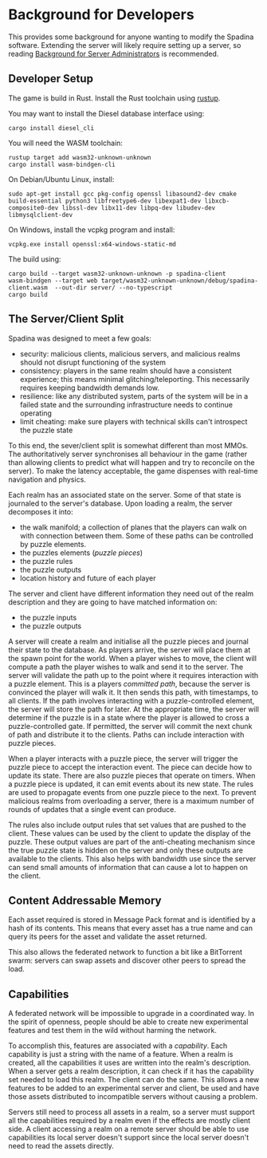 # Background for Developers
This provides some background for anyone wanting to modify the Spadina
software. Extending the server will likely require setting up a server, so
reading [Background for Server Administrators](background-admin.md) is
recommended.

## Developer Setup
The game is build in Rust. Install the Rust toolchain using
[rustup](https://rustup.rs/).

You may want to install the Diesel database interface using:

    cargo install diesel_cli

You will need the WASM toolchain:

    rustup target add wasm32-unknown-unknown
    cargo install wasm-bindgen-cli

On Debian/Ubuntu Linux, install:

    sudo apt-get install gcc pkg-config openssl libasound2-dev cmake build-essential python3 libfreetype6-dev libexpat1-dev libxcb-composite0-dev libssl-dev libx11-dev libpq-dev libudev-dev libmysqlclient-dev

On Windows, install the vcpkg program and install:

    vcpkg.exe install openssl:x64-windows-static-md

The build using:

    cargo build --target wasm32-unknown-unknown -p spadina-client
    wasm-bindgen --target web target/wasm32-unknown-unknown/debug/spadina-client.wasm  --out-dir server/ --no-typescript
    cargo build

## The Server/Client Split
Spadina was designed to meet a few goals:

- security: malicious clients, malicious servers, and malicious realms should not disrupt functioning of the system
- consistency: players in the same realm should have a consistent experience; this means minimal glitching/teleporting. This necessarily requires keeping bandwidth demands low.
- resilience:  like any distributed system, parts of the system will be in a failed state and the surrounding infrastructure needs to continue operating
- limit cheating: make sure players with technical skills can't introspect the puzzle state

To this end, the sever/client split is somewhat different than most MMOs. The authoritatively server synchronises all behaviour in the game (rather than allowing clients to predict what will happen and try to reconcile on the server). To make the latency acceptable, the game dispenses with real-time navigation and physics.

Each realm has an associated state on the server. Some of that state is journaled to the server's database. Upon loading a realm, the server decomposes it into:

- the walk manifold; a collection of planes that the players can walk on with connection between them. Some of these paths can be controlled by puzzle elements.
- the puzzles elements (_puzzle pieces_)
- the puzzle rules
- the puzzle outputs
- location history and future of each player

The server and client have different information they need out of the realm description and they are going to have matched information on:

- the puzzle inputs
- the puzzle outputs

A server will create a realm and initialise all the puzzle pieces and journal
their state to the database. As players arrive, the server will place them at
the spawn point for the world. When a player wishes to move, the client will
compute a path the player wishes to walk and send it to the server. The server
will validate the path up to the point where it requires interaction with a
puzzle element. This is a players _committed path_, because the server is
convinced the player will walk it. It then sends this path, with timestamps, to
all clients. If the path involves interacting with a puzzle-controlled element,
the server will store the path for later. At the appropriate time, the server
will determine if the puzzle is in a state where the player is allowed to cross
a puzzle-controlled gate. If permitted, the server will commit the next chunk
of path and distribute it to the clients. Paths can include interaction with
puzzle pieces.

When a player interacts with a puzzle piece, the server will trigger the puzzle
piece to accept the interaction event. The piece can decide how to update its
state. There are also puzzle pieces that operate on timers. When a puzzle piece
is updated, it can emit events about its new state. The rules are used to
propagate events from one puzzle piece to the next. To prevent malicious realms
from overloading a server, there is a maximum number of rounds of updates that
a single event can produce.

The rules also include output rules that set values that are pushed to the
client. These values can be used by the client to update the display of the
puzzle. These output values are part of the anti-cheating mechanism since the
true puzzle state is hidden on the server and only these outputs are available
to the clients. This also helps with bandwidth use since the server can send
small amounts of information that can cause a lot to happen on the client.

## Content Addressable Memory
Each asset required is stored in Message Pack format and is identified by a
hash of its contents. This means that every asset has a true name and can query
its peers for the asset and validate the asset returned.

This also allows the federated network to function a bit like a BitTorrent
swarm: servers can swap assets and discover other peers to spread the load.

## Capabilities
A federated network will be impossible to upgrade in a coordinated way. In the
spirit of openness, people should be able to create new experimental features
and test them in the wild without harming the network.

To accomplish this, features are associated with a _capability_. Each
capability is just a string with the name of a feature. When a realm is
created, all the capabilities it uses are written into the realm's description.
When a server gets a realm description, it can check if it has the capability
set needed to load this realm. The client can do the same. This allows a new
features to be added to an experimental server and client, be used and have
those assets distributed to incompatible servers without causing a problem.

Servers still need to process all assets in a realm, so a server must support
all the capabilities required by a realm even if the effects are mostly client
side. A client accessing a realm on a remote server should be able to use
capabilities its local server doesn't support since the local server doesn't
need to read the assets directly.
